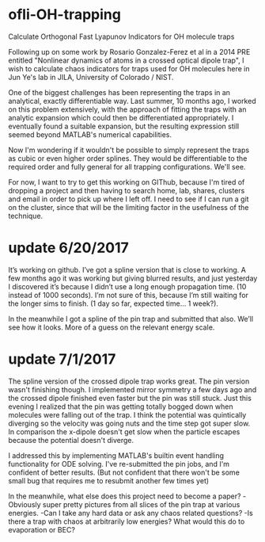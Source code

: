 # ofli-OH-trapping
Calculate Orthogonal Fast Lyapunov Indicators for OH molecule traps

Following up on some work by Rosario Gonzalez-Ferez et al in a 2014 PRE entitled "Nonlinear dynamics of atoms in a crossed optical dipole trap", I wish to calculate chaos indicators for traps used for OH molecules here in Jun Ye's lab in JILA, University of Colorado / NIST.

One of the biggest challenges has been representing the traps in an analytical, exactly differentiable way. Last summer, 10 months ago, I worked on this problem extensively, with the approach of fitting the traps with an analytic expansion which could then be differentiated appropriately. I eventually found a suitable expansion, but the resulting expression still seemed beyond MATLAB's numerical capabilities.

Now I'm wondering if it wouldn't be possible to simply represent the traps as cubic or even higher order splines. They would be differentiable to the required order and fully general for all trapping configurations. We'll see.

For now, I want to try to get this working on GIThub, because I'm tired of dropping a project and then having to search home, lab, shares, clusters and email in order to pick up where I left off. I need to see if I can run a git on the cluster, since that will be the limiting factor in the usefulness of the technique.

# update 6/20/2017
It’s working on github. I’ve got a spline version that is close to working. A few months ago it was working but giving blurred results, and just yesterday I discovered it’s because I didn’t use a long enough propagation time. (10 instead of 1000 seconds). I’m not sure of this, because I’m still waiting for the longer sims to finish. (1 day so far, expected time… 1 week?).

In the meanwhile I got a spline of the pin trap and submitted that also. We’ll see how it looks. More of a guess on the relevant energy scale.

# update 7/1/2017
The spline version of the crossed dipole trap works great. The pin version wasn't finishing though. I implemented mirror symmetry a few days ago and the crossed dipole finished even faster but the pin was still stuck. Just this evening I realized that the pin was getting totally bogged down when molecules were falling out of the trap. I think the potential was quintically diverging so the velocity was going nuts and the time step got super slow. In comparison the x-dipole doesn't get slow when the particle escapes because the potential doesn't diverge.

I addressed this by implementing MATLAB's builtin event handling functionality for ODE solving. I've re-submitted the pin jobs, and I'm confident of better results. (But not confident that there won't be some small bug that requires me to resubmit another few times yet)

In the meanwhile, what else does this project need to become a paper?
-Obviously super pretty pictures from all slices of the pin trap at various energies.
-Can I take any hard data or ask any chaos related questions?
-Is there a trap with chaos at arbitrarily low energies? What would this do to evaporation or BEC?